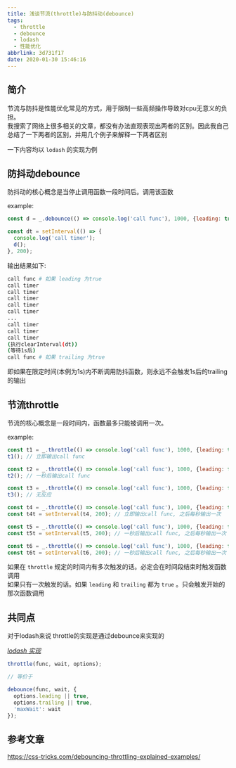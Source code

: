 ```yaml
---
title: 浅谈节流(throttle)与防抖动(debounce)
tags:
  - throttle
  - debounce
  - lodash
  - 性能优化
abbrlink: 3d731f17
date: 2020-01-30 15:46:16
---
```


## 简介

节流与防抖是性能优化常见的方式，用于限制一些高频操作导致对cpu无意义的负担。  
我搜索了网络上很多相关的文章，都没有办法直观表现出两者的区别。因此我自己总结了一下两者的区别，并用几个例子来解释一下两者区别

一下内容均以 `lodash` 的实现为例

## 防抖动debounce

防抖动的核心概念是当停止调用函数一段时间后。调用该函数

example:
```javascript
const d = _.debounce(() => console.log('call func'), 1000, {leading: true, trailing: true});

const dt = setInterval(() => {
  console.log('call timer');
  d();
}, 200);
```

输出结果如下:

```bash
call func # 如果 leading 为true
call timer
call timer
call timer
call timer
call timer
...
call timer
call timer
call timer
(执行clearInterval(dt))
(等待1s后)
call func # 如果 trailing 为true
```

即如果在限定时间(本例为1s)内不断调用防抖函数，则永远不会触发1s后的trailing的输出

## 节流throttle

节流的核心概念是一段时间内，函数最多只能被调用一次。

example:
```javascript
const t1 = _.throttle(() => console.log('call func'), 1000, {leading: true, trailing: true});
t1(); // 立即输出call func

const t2 = _.throttle(() => console.log('call func'), 1000, {leading: false, trailing: true});
t2(); // 一秒后输出call func

const t3 = _.throttle(() => console.log('call func'), 1000, {leading: false, trailing: false});
t3(); // 无反应

const t4 = _.throttle(() => console.log('call func'), 1000, {leading: true, trailing: true});
const t4t = setInterval(t4, 200); // 立即输出call func, 之后每秒输出一次

const t5 = _.throttle(() => console.log('call func'), 1000, {leading: false, trailing: true});
const t5t = setInterval(t5, 200); // 一秒后输出call func, 之后每秒输出一次

const t6 = _.throttle(() => console.log('call func'), 1000, {leading: false, trailing: false});
const t6t = setInterval(t6, 200); // 一秒后输出call func, 之后每秒输出一次 因为内部是通过 debounce 的 maxWait来实现的
```

如果在 `throttle` 规定的时间内有多次触发的话。必定会在时间段结束时触发函数调用  
如果只有一次触发的话。如果 `leading` 和 `trailing` 都为 `true` 。只会触发开始的那次函数调用

## 共同点

对于lodash来说
throttle的实现是通过debounce来实现的

*[lodash 实现](https://github.com/lodash/lodash/blob/master/throttle.js)*
```javascript
throttle(func, wait, options);

// 等价于

debounce(func, wait, {
  options.leading || true,
  options.trailing || true,
  'maxWait': wait
});
```


## 参考文章

https://css-tricks.com/debouncing-throttling-explained-examples/
